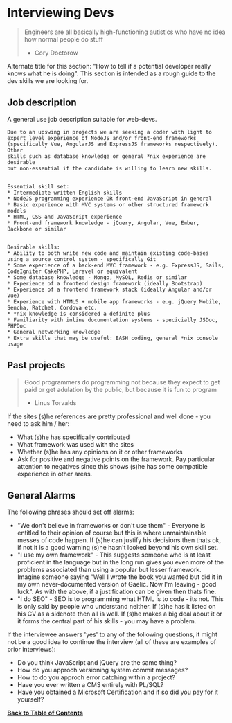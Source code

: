 Interviewing Devs
=================
> Engineers are all basically high-functioning autistics who have no idea how normal people do stuff
> - Cory Doctorow

Alternate title for this section: "How to tell if a potential developer really knows what he is doing".
This section is intended as a rough guide to the dev skills we are looking for.


Job description
---------------
A general use job description suitable for web-devs.

```
Due to an upswing in projects we are seeking a coder with light to
expert level experience of NodeJS and/or front-end frameworks
(specifically Vue, AngularJS and ExpressJS frameworks respectively). Other
skills such as database knowledge or general *nix experience are desirable
but non-essential if the candidate is willing to learn new skills.


Essential skill set:
* Intermediate written English skills
* NodeJS programming experience OR front-end JavaScript in general
* Basic experience with MVC systems or other structured framework models
* HTML, CSS and JavaScript experience
* Front-end framework knowledge - jQuery, Angular, Vue, Ember, Backbone or similar


Desirable skills:
* Ability to both write new code and maintain existing code-bases using a source control system - specifically Git
* Some experience of a back-end MVC framework - e.g. ExpressJS, Sails, CodeIgniter CakePHP, Laravel or equivalent
* Some database knowledge - Mongo, MySQL, Redis or similar
* Experience of a frontend design framework (ideally Bootstrap)
* Experience of a frontend framework stack (ideally Angular and/or Vue)
* Experience with HTML5 + mobile app frameworks - e.g. jQuery Mobile, Sencha, Ratchet, Cordova etc.
* *nix knowledge is considered a definite plus
* Familiarity with inline documentation systems - specicially JSDoc, PHPDoc
* General networking knowledge
* Extra skills that may be useful: BASH coding, general *nix console usage
```


Past projects
-------------
> Good programmers do programming not because they expect to get paid or get adulation by the public, but because it is fun to program
> - Linus Torvalds

If the sites (s)he references are pretty professional and well done - you need to ask him / her:

* What (s)he has specifically contributed
* What framework was used with the sites
* Whether (s)he has any opinions on it or other frameworks
* Ask for positive and negative points on the framework. Pay particular attention to negatives since this shows (s)he has some compatible experience in other areas.


General Alarms
--------------
The following phrases should set off alarms:

* "We don't believe in frameworks or don't use them" - Everyone is entitled to their opinion of course but this is where unmaintainable messes of code happen. If (s)he can justify his decisions then thats ok, if not it is a good warning (s)he hasn't looked beyond his own skill set.
* "I use my own framework" - This suggests someone who is at least proficient in the language but in the long run gives you even more of the problems associated than using a popular but lesser framework. Imagine someone saying "Well I wrote the book you wanted but did it in my own never-documented version of Gaelic. Now I'm leaving - good luck". As with the above, if a justification can be given then thats fine.
* "I do SEO" - SEO is to programming what HTML is to code - its not. This is only said by people who understand neither. If (s)he has it listed on his CV as a sidenote then all is well. If (s)he makes a big deal about it or it forms the central part of his skills - you may have a problem.


If the interviewee answers 'yes' to any of the following questions, it might not be a good idea to continue the interview (all of these are examples of prior interviews):

* Do you think JavaScript and jQuery are the same thing?
* How do you approch versioning system commit messages?
* How to do you approch error catching within a project?
* Have you ever written a CMS entirely with PL/SQL?
* Have you obtained a Microsoft Certification and if so did you pay for it yourself?


**[Back to Table of Contents](../README.md)**
